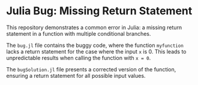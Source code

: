 # Julia Bug: Missing Return Statement

This repository demonstrates a common error in Julia: a missing return statement in a function with multiple conditional branches.

The `bug.jl` file contains the buggy code, where the function `myfunction` lacks a return statement for the case where the input `x` is 0. This leads to unpredictable results when calling the function with `x = 0`.

The `bugSolution.jl` file presents a corrected version of the function, ensuring a return statement for all possible input values.